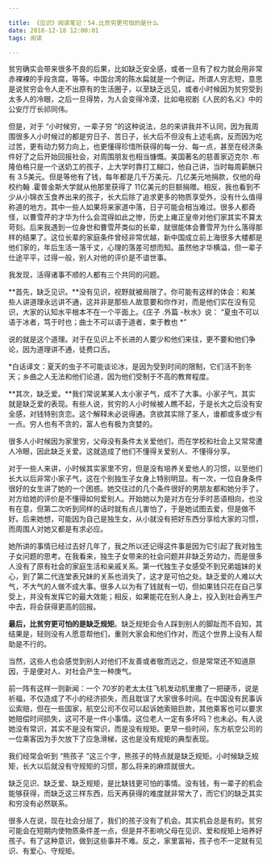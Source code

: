 ```yaml
---

title: 《见识》阅读笔记：54.比贫穷更可怕的是什么
date: 2018-12-18 12:00:01
tags: 阅读

---
```

贫穷确实会带来很多不良的后果，比如缺乏安全感，或者一旦有了权力就会用非常赤裸裸的手段贪腐，等等。中国台湾的陈水扁就是一个例证。所谓人穷志短，意思是说贫穷会令人走不出原有的生活圈子，以至缺乏远见，或者小时候因为贫穷受到太多人的冷眼，之后一旦得势，为人会变得冷漠，比如电视剧《人民的名义》中的公安厅厅长祁同伟。

但是，对于 “小时候穷，一辈子穷 ”的这种说法，总的来讲我并不认同，因为我周围很多人小时候过的都是穷日子、苦日子，长大后不但没有上述毛病，反而因为吃过苦，更有动力努力向上，也更懂得珍惜所获得的每一分、每一点，甚至在经济条件好了之后开始回报社会，对周围朋友也相当慷慨。美国著名的慈善家迈克尔 .布隆伯格只是一个送奶工的孩子，上大学时靠打工糊口，他自己讲，当时每周薪酬只有 3.5美元。但是等他有了钱，每年都是几千万美元、几亿美元地捐款，仅他的母校约翰 .霍普金斯大学就从他那里获得了 11亿美元的巨额捐赠。相反，我也看到不少从小锦衣玉食养出来的孩子，长大后除了追求更多的物质享受外，没有什么值得称道的地方。其中一些人如果将来家道中落，日子可能会相当难过。很多人都奇怪，以曹雪芹的才华为什么会混得如此之惨，历史上雍正皇帝对他们家其实不算太苛刻。后来我遇到一位身世和曹雪芹类似的长辈，就很能体会曹雪芹为什么落得那样的结果了。这位长辈的家庭条件曾经非常优越，新中国成立前上海很多大楼都是他们家的，年后生活一落千丈，心理的落差可想而知。虽然他才华横溢，但一辈子仕途平平，过得一般，别人对他的评价是不谙世事。

我发现，活得诸事不顺的人都有三个共同的问题。

**首先，缺乏见识。**没有见识，视野就被局限了。你可能有这样的体会：和某些人讲道理永远讲不通，这并非是那些人故意要和你作对，而是他们实在没有见识，大家的认知水平根本不在一个平面上。《庄子 .外篇 -秋水》说： “夏虫不可以语于冰者，笃于时也；曲士不可以语于道者，束于教也 *”

说的就是这个道理。对于在见识上不长进的人要少和他们来往，更不要和他们争论，因为道理讲不通，徒费口舌。

 *白话译文：夏天的虫子不可能谈论冰，是因为受到时间的限制，它们活不到冬天；乡曲之人无法和他们论道，因为他们受制于不高的教育程度。

**其次，缺乏爱。**我们常说某某人太小家子气，成不了大事。小家子气，其实就是缺乏爱的表现。有些人说，贫穷的人小时候被人瞧不起，于是长大之后没有安全感，对钱特别贪恋。这个解释未必说得通。贪欲其实除了圣人，谁都或多或少有一点。穷人也有不贪的，富人也有极为贪婪的。

很多人小时候因为家里穷，父母没有条件太关爱他们，而在学校和社会上又常常遭人冷眼，因此缺乏关爱。这就造成了他们不懂得关爱别人、不懂得分享。

对于一些人来讲，小时候其实家里不穷，但是没有培养关爱他人的习惯，以至他们长大以后非常小家子气，这在个别独生子女身上特别明显。有一次，一位自身条件很好的女生讲了她的一个困惑。她交往过的几个条件很好的男朋友都和她分手了，对方给她的评价是不懂得如何爱别人。开始她以为是对方在分手时恶语相向，也没有在意，但第二次听到同样的话时就有点儿害怕了，于是她试图去爱，但是做不好。后来她想，可能因为自己是独生女，从小就没有把好东西分享给大家的习惯，而周围人对她又都是有求必应。

她所讲的事情已经过去好几年了，我之所以还记得这件事是因为它引起了我对独生子女问题的思考。在我看来，独生子女带来的社会问题并非缺乏劳动力，而是很多人没有了原有社会的家庭生活和亲戚关系。第一代独生子女感受不到兄弟姐妹的关心，到了第二代连堂表兄妹的关系也消失了，这才是可怕之处。缺乏爱的人难以大气，不大气的人做不成大事。很多人以为有了钱就有一切，但如果钱只花在自己享受上，并没有发挥它的最大效能；相反，如果能花在别人身上，投入到社会再生产中去，将会获得更高的回报。

**最后，比贫穷更可怕的是缺乏规矩**。缺乏规矩会令人踩到别人的脚趾而不自知，其结果是，轻则没有人愿意帮他们，重则大家会和他们作对，而这个世界上没有人帮助是不行的。

当然，这些人也会感觉到别人对他们不友善或者敬而远之，但是常常还不知道原因，于是便对人、对社会产生一种庚气。

前一阵有这样一则新闻：一个 70岁的老太太往飞机发动机里撒了一把硬币，说是祈福，不仅造成了不小的经济损失，而且耽误了大家很多时间。在中国没有民事诉讼索赔，但在一些国家，航空公司不仅可以起诉她索赔巨款，其他乘客也可以要求她赔偿时间损失，这可不是一件小事情。这位老人一定有多坏吗？也未必。有人说她没有常识，其实不是没有常识，而是没有规矩。更早一些时间，东方航空公司的一位乘客因为手欠放下了应急滑梯，这也是没有规矩的典型表现。

我们经常会听到 “熊孩子 ”这三个字，熊孩子的特点就是缺乏规矩。小时候缺乏规矩，长大以后就没有守规矩的习惯，那么将来的麻烦就很大。

缺乏见识、缺乏爱、缺乏规矩，是比缺钱更可怕的事情。没有钱，有一辈子的机会能够获得，而缺乏这三样东西，后天再获得的难度就非常大了，而它们的缺乏其实和穷没有必然联系。

很多人在说，现在社会分层了，我们的孩子没有了机会。其实机会总是有的。贫穷可能会在短期内使物质条件差一点，但是并不影响父母在见识、爱和规矩上培养好孩子。有了这种意识，做到这些事并不难。反之，家里富裕，孩子也不一定就有见识、有爱心、守规矩。